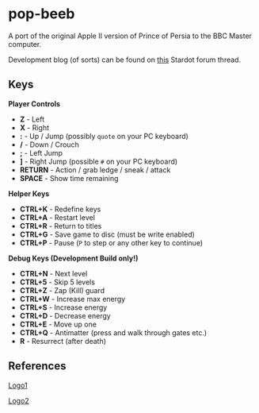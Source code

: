 # pop-beeb
A port of the original Apple II version of Prince of Persia to the BBC Master computer.

Development blog (of sorts) can be found on [this](http://www.stardot.org.uk/forums/viewtopic.php?f=53&t=13079) Stardot forum thread.


## Keys

**Player Controls**

* **Z** - Left
* **X** - Right
* **:** - Up / Jump (possibly  `quote` on your PC keyboard)
* **/** - Down / Crouch
* **;** - Left Jump
* **]** - Right Jump (possible `#` on your PC keyboard)
* **RETURN** - Action / grab ledge / sneak / attack
* **SPACE** - Show time remaining

**Helper Keys**

* **CTRL+K** - Redefine keys
* **CTRL+A** - Restart level
* **CTRL+R** - Return to titles
* **CTRL+G** - Save game to disc (must be write enabled)
* **CTRL+P** - Pause (`P` to step or any other key to continue)

**Debug Keys (Development Build only!)**

* **CTRL+N** - Next level
* **CTRL+5** - Skip 5 levels
* **CTRL+Z** - Zap (Kill) guard
* **CTRL+W** - Increase max energy
* **CTRL+S** - Increase energy
* **CTRL+D** - Decrease energy
* **CTRL+E** - Move up one
* **CTRL+Q** - Antimatter (press and walk through gates etc.)
* **R** - Resurrect (after death)


## References

[Logo1](http://edit.tf/#8:QIECBAgQIECBAgQIECBAgQIECBAgQIECBAgQIECBAgQIECAigNf2qBUvQf2qBAgQav6BAvS6v69Bq_oECBAgQIECBAgQICKA1_f79X9V_fpf79fq_r2v9rv_r1W_-vQfvqD-_SoP7VAgIoDX9rq1f0H9qg_9eGr-ga_2ur-gQav6DV__tf7XR8_tUCAigNf2urV_Qf2qBHr_6v6Br_a6v6BBq_oMXPmx_tdX9elQICKA1_-_tX9B_-tPn7_q_oGv9rq_oEGr_8Rb36H-11f0CBAgQIECBAgQIECBAgQIECBAgQIECBAgQIECBAgQIECBAgQIECAkgNf2qBUvQf2qBAgQav6BAvS6v69Bq_oECBAgQIECBAgQICSA1_f79X9V_fpf79fq_r2v9rv_r1W_-vQfvqD-_SoP7VAgJIDX9rq1f0H9qg_9eGr-ga_2ur-gQav6DV__tf7XR8_tUCAkgNf2urV_Qf2qBHr_6v6Br_a6v6BBq_oMXPmx_tdX9elQICSA1_-_tX9B_-tPn7_q_oGv9rq_oEGr_8Rb36H-11f0CBAgQIECBAgQIECBAgQIECBAgQIECBAgQIECBAgQIECBAgQIECAmgNf2qBUvQf2qBAgQav6BAvS6v69Bq_oECBAgQIECBAgQICaA1_f79X9V_fpf79fq_r2v9rv_r1W_-vQfvqD-_SoP7VAgJoDX9rq1f0H9qg_9eGr-ga_2ur-gQav6DV__tf7XR8_tUCAmgNf2urV_Qf2qBHr_6v6Br_a6v6BBq_oMXPmx_tdX9elQICaA1_-_tX9B_-tPn7_q_oGv9rq_oEGr_8Rb36H-11f0CBAgQIECBAgQIECBAgQIECBAgQIECBAgQIECBAgQIECBAgQIECAogNf2qBUvQf2qBAgQav6BAvS6v69Bq_oECBAgQIECBAgQICiA1_f79X9V_fpf79fq_r2v9rv_r1W_-vQfvqD-_SoP7VAgKIDX9rq1f0H9qg_9eGr-ga_2ur-gQav6DV__tf7XR8_tUCAogNf2urV_Qf2qBHr_6v6Br_a6v6BBq_oMXPmx_tdX9elQICiA1_-_tX9B_-tPn7_q_oGv9rq_oEGr_8Rb36H-11f0CBAgQIECBAgQIECBAgQIECBAgQIECBAgQIECBAgQIECBAgQIECA)

[Logo2](http://edit.tf/#8:QIECBAgQIECBAgQIECBAgQIECBAgQIECBAgQIECBAgQIECAigNf2qBUvQf2qBAgQav6BAvS6v69Bq_oECBAgQIECBAgQICKA1_f79X9V_fpf79fq_r2v9rv_r1W_-vQfvqD-_SoP7VAgIoDX9rq1f0H9qg_9eGr-ga_2ur-gQav6DV__tf7XR8_tUCAigNf2urV_Qf2qBHr_6v6Br_a6v6BBq_oMXPmx_tdX9elQICKA1_-_tX9B_-tPn7_q_oGv9rq_oEGr_8Rb36H-11f0CBAgQIECBAgQIECBAgQIECBAgQIECBAgQIECBAgQIECBAgQIECAkgNf2qBUvQf2qBAgQav6BAvS6v69Bq_oECBAgQIECBAgQICSA1_f79X9V_fpf79fq_r2v9rv_r1W_-vQfvqD-_SoP7VAgJIDX9rq1f0H9qg_9eGr-ga_2ur-gQav6DV__tf7XR8_tUCAkgNf2urV_Qf0CBAgQIECBAgQIECBAgQIECDmx_tdX9elQICSA1_-_tX9B_Gh6HLTux5UE_MgoZeXPThJDH6H-11f0CBAgQIECBAgQIECAagoctO7HlQT8yChl5c9OEkMQIECBAgQIECAmgNf2qBUvQf0CBAgQIECBAgQIECBAgQIECBAgQIECBAgQICaA1_f79X9V_fpf79fq_r2v9rv_r1W_-vQfvqD-_SoP7VAgJoDX9rq1f0H9qg_9eGr-ga_2ur-gQav6DV__tf7XR8_tUCAmgNf2urV_Qf2qBHr_6v6Br_a6v6BBq_oMXPmx_tdX9elQICaA1_-_tX9B_-tPn7_q_oGv9rq_oEGr_8Rb36H-11f0CBAgQIECBAgQIECBAgQIECBAgQIECBAgQIECBAgQIECBAgQIECAogNf2qBUvQf2qBAgQav6BAvS6v69Bq_oECBAgQIECBAgQICiA1_f79X9V_fpf79fq_r2v9rv_r1W_-vQfvqD-_SoP7VAgKIDX9rq1f0H9qg_9eGr-ga_2ur-gQav6DV__tf7XR8_tUCAogNf2urV_Qf2qBHr_6v6Br_a6v6BBq_oMXPmx_tdX9elQICiA1_-_tX9B_-tPn7_q_oGv9rq_oEGr_8Rb36H-11f0CBAgQIECBAgQIECBAgQIECBAgQIECBAgQIECBAgQIECBAgQIECA)


